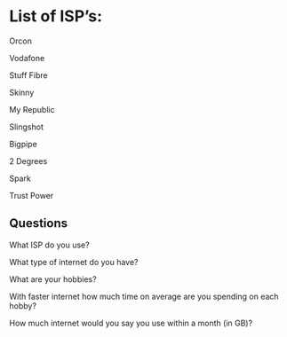 # List of ISP’s:

Orcon

Vodafone

Stuff Fibre

Skinny

My Republic

Slingshot

Bigpipe

2 Degrees

Spark

Trust Power

## Questions

What ISP do you use?

What type of internet do you have?

What are your hobbies?

With faster internet how much time on average are you spending on each hobby?

How much internet would you say you use within a month (in GB)?
